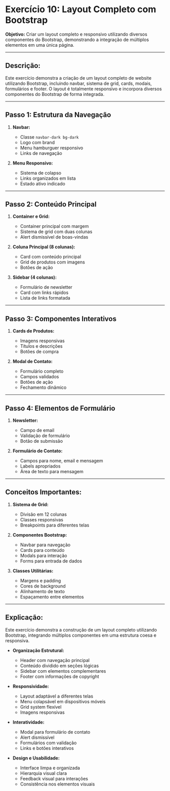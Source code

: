 # Exercício 10: Layout Completo com Bootstrap

**Objetivo:** Criar um layout completo e responsivo utilizando diversos componentes do Bootstrap, demonstrando a integração de múltiplos elementos em uma única página.

---
## Descrição:
Este exercício demonstra a criação de um layout completo de website utilizando Bootstrap, incluindo navbar, sistema de grid, cards, modais, formulários e footer. O layout é totalmente responsivo e incorpora diversos componentes do Bootstrap de forma integrada.

---
## Passo 1: Estrutura da Navegação
1. **Navbar:**
   - Classe `navbar-dark bg-dark`
   - Logo com brand
   - Menu hamburguer responsivo
   - Links de navegação

2. **Menu Responsivo:**
   - Sistema de colapso
   - Links organizados em lista
   - Estado ativo indicado

---
## Passo 2: Conteúdo Principal
1. **Container e Grid:**
   - Container principal com margem
   - Sistema de grid com duas colunas
   - Alert dismissível de boas-vindas

2. **Coluna Principal (8 colunas):**
   - Card com conteúdo principal
   - Grid de produtos com imagens
   - Botões de ação

3. **Sidebar (4 colunas):**
   - Formulário de newsletter
   - Card com links rápidos
   - Lista de links formatada

---
## Passo 3: Componentes Interativos
1. **Cards de Produtos:**
   - Imagens responsivas
   - Títulos e descrições
   - Botões de compra

2. **Modal de Contato:**
   - Formulário completo
   - Campos validados
   - Botões de ação
   - Fechamento dinâmico

---
## Passo 4: Elementos de Formulário
1. **Newsletter:**
   - Campo de email
   - Validação de formulário
   - Botão de submissão

2. **Formulário de Contato:**
   - Campos para nome, email e mensagem
   - Labels apropriados
   - Área de texto para mensagem

---
## Conceitos Importantes:
1. **Sistema de Grid:**
   - Divisão em 12 colunas
   - Classes responsivas
   - Breakpoints para diferentes telas

2. **Componentes Bootstrap:**
   - Navbar para navegação
   - Cards para conteúdo
   - Modals para interação
   - Forms para entrada de dados

3. **Classes Utilitárias:**
   - Margens e padding
   - Cores de background
   - Alinhamento de texto
   - Espaçamento entre elementos

---
## Explicação:
Este exercício demonstra a construção de um layout completo utilizando Bootstrap, integrando múltiplos componentes em uma estrutura coesa e responsiva.

- **Organização Estrutural:**
  - Header com navegação principal
  - Conteúdo dividido em seções lógicas
  - Sidebar com elementos complementares
  - Footer com informações de copyright

- **Responsividade:**
  - Layout adaptável a diferentes telas
  - Menu colapsável em dispositivos móveis
  - Grid system flexível
  - Imagens responsivas

- **Interatividade:**
  - Modal para formulário de contato
  - Alert dismissível
  - Formulários com validação
  - Links e botões interativos

- **Design e Usabilidade:**
  - Interface limpa e organizada
  - Hierarquia visual clara
  - Feedback visual para interações
  - Consistência nos elementos visuais